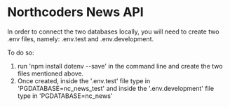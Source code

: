 # Northcoders News API
In order to connect the two databases locally, you will need to create two .env files, namely: .env.test and .env.development.

To do so:
1. run 'npm install dotenv --save' in the command line and create the two files mentioned above.
2. Once created, inside the '.env.test' file type in 'PGDATABASE=nc_news_test' and inside the '.env.development' file type in 'PGDATABASE=nc_news'